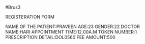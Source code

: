 #Brus3


REGISTERATION FORM

NAME OF THE PATIENT:PRAVEEN
AGE:23
GENDER:22
DOCTOR NAME:HARI
APPOINTMENT TIME:12.00A.M
TOKEN NUMBER:1
PRESCRIPTION DETAIL:DOL0560
FEE AMOUNT:500

